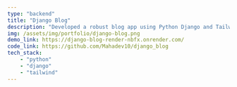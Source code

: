 ```yaml
---
type: "backend"
title: "Django Blog"
description: "Developed a robust blog app using Python Django and Tailwind CSS. Admins can effortlessly manage content with a feature-rich admin panel, executing CRUD operations for posts. Implemented secure user authentication, requiring email activation for registration. Enhanced user experience by allowing non-authenticated users to read posts. Ensured heightened security by restricting access to the login page for logged-in users."
img: /assets/img/portfolio/django-blog.png
demo_link: https://django-blog-render-nbfx.onrender.com/
code_link: https://github.com/Mahadev10/django_blog
tech_stack: 
    - "python"
    - "django"
    - "tailwind"
---
```

